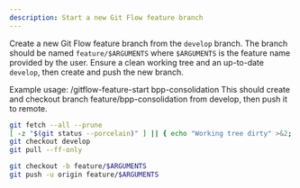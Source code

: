 ```yaml
---
description: Start a new Git Flow feature branch
---
```


Create a new Git Flow feature branch from the `develop` branch. The branch should be named `feature/$ARGUMENTS` where `$ARGUMENTS` is the feature name provided by the user. Ensure a clean working tree and an up-to-date `develop`, then create and push the new branch.

Example usage: /gitflow-feature-start bpp-consolidation
This should create and checkout branch feature/bpp-consolidation from develop, then push it to remote.

```bash
git fetch --all --prune
[ -z "$(git status --porcelain)" ] || { echo "Working tree dirty" >&2; exit 1; }
git checkout develop
git pull --ff-only

git checkout -b feature/$ARGUMENTS
git push -u origin feature/$ARGUMENTS
```
